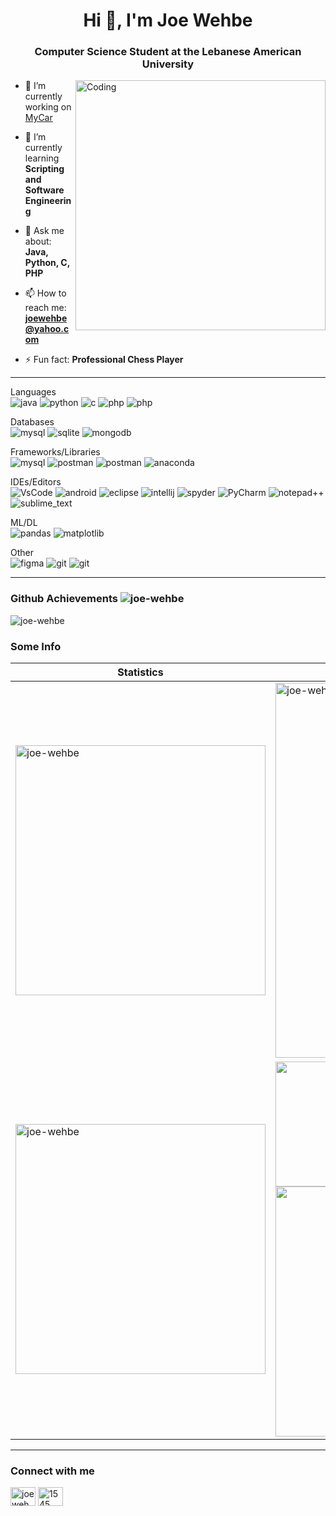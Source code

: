 <h1 align="center">Hi 👋, I'm Joe Wehbe</h1>
<h3 align="center">Computer Science Student at the Lebanese American University</h3>

<img align="right" alt="Coding" width="400" src = "https://www.adspltech.net/assets/images/App%20development%20ADSPL.gif">

- 🔭 I’m currently working on [MyCar](https://github.com/Joe-Wehbe/MyCar)

- 🌱 I’m currently learning **Scripting and Software Engineering**

- 💬 Ask me about: **Java, Python, C, PHP**

- 📫 How to reach me: **joewehbe@yahoo.com**

- ⚡ Fun fact: **Professional Chess Player**

***
  
  <p align="left">
   Languages <br>
   <a target="_blank" rel="noreferrer"> <img src="https://img.shields.io/badge/java-%23ED8B00.svg?style=for-the-badge&logo=java&logoColor=white" alt="java"/> </a> 
   <a target="_blank" rel="noreferrer"> <img src="https://img.shields.io/badge/python-3670A0?style=for-the-badge&logo=python&logoColor=ffdd54" alt="python"/> </a>
   <a target="_blank" rel="noreferrer"> <img src="https://img.shields.io/badge/C-00599C?style=for-the-badge&logo=c&logoColor=white" alt="c"/> </a>
   <a target="_blank" rel="noreferrer"> <img src="https://img.shields.io/badge/PHP-777BB4?style=for-the-badge&logo=php&logoColor=white" alt="php"/> </a> 
   <a target="_blank" rel="noreferrer"> <img src="https://img.shields.io/badge/markdown-%23000000.svg?style=for-the-badge&logo=markdown&logoColor=white" alt="php"/ </a></p>
  
  <p align="left">
  Databases <br>
  <a target="_blank" rel="noreferrer"> <img src="https://img.shields.io/badge/MySQL-005C84?style=for-the-badge&logo=mysql&logoColor=white" alt="mysql"/> </a>  
  <a target="_blank" rel="noreferrer"> <img src="https://img.shields.io/badge/SQLite-07405E?style=for-the-badge&logo=sqlite&logoColor=white" alt="sqlite"/> </a>  
  <a target="_blank" rel="noreferrer"> <img src="https://img.shields.io/badge/MongoDB-4EA94B?style=for-the-badge&logo=mongodb&logoColor=white" alt="mongodb"/> </a> </p>
  
  <p align="left">
    Frameworks/Libraries <br>
   <a target="_blank" rel="noreferrer"> <img src="https://img.shields.io/badge/jupyter-%23FA0F00.svg?style=for-the-badge&logo=jupyter&logoColor=white" alt="mysql"/> </a>
   <a target="_blank" rel="noreferrer"> <img src="https://img.shields.io/badge/Postman-FF6C37?style=for-the-badge&logo=Postman&logoColor=white" alt="postman"/> </a>
   <a target="_blank" rel="noreferrer"> <img src="https://img.shields.io/badge/Xampp-F37623?style=for-the-badge&logo=xampp&logoColor=white" alt="postman"/> </a>
   <a target="_blank" rel="noreferrer"> <img src="https://img.shields.io/badge/Anaconda-%2344A833.svg?style=for-the-badge&logo=anaconda&logoColor=white" alt="anaconda"/> </a></p>
  
  <p align="left">
    IDEs/Editors <br>
  <a target="_blank" rel="noreferrer"> <img src="https://img.shields.io/badge/VSCode-0078D4?style=for-the-badge&logo=visual%20studio%20code&logoColor=white" alt="VsCode"/> </a>
  <a target="_blank" rel="noreferrer"> <img src="https://img.shields.io/badge/Android_Studio-3DDC84?style=for-the-badge&logo=android-studio&logoColor=white" alt="android"/> </a>
  <antarget="_blank" rel="noreferrer"> <img src="https://img.shields.io/badge/Eclipse-2C2255?style=for-the-badge&logo=eclipse&logoColor=white" alt="eclipse"/> </a>
  <a target="_blank" rel="noreferrer"> <img src="https://img.shields.io/badge/IntelliJ_IDEA-000000.svg?style=for-the-badge&logo=intellij-idea&logoColor=white" alt="intellij"/> </a>
  <a target="_blank" rel="noreferrer"> <img src="https://img.shields.io/badge/Spyder-838485?style=for-the-badge&logo=spyder%20ide&logoColor=maroon" alt="spyder"/> </a>
  <a target="_blank" rel="noreferrer"> <img src="https://img.shields.io/badge/PyCharm-000000.svg?&style=for-the-badge&logo=PyCharm&logoColor=white" alt="PyCharm"/> </a>
   <a target="_blank" rel="noreferrer"> <img src="https://img.shields.io/badge/Notepad++-90E59A.svg?style=for-the-badge&logo=notepad%2B%2B&logoColor=black" alt="notepad++"/> </a>
   <a target="_blank" rel="noreferrer"> <img src="https://img.shields.io/badge/sublime_text-%23575757.svg?style=for-the-badge&logo=sublime-text&logoColor=important" alt="sublime_text"/> </a> 
   
  <p align="left">
  ML/DL <br>
  <a target="_blank" rel="noreferrer"> <img src="https://img.shields.io/badge/pandas-%23150458.svg?style=for-the-badge&logo=pandas&logoColor=white" alt="pandas"/> </a> 
  <a target="_blank" rel="noreferrer"> <img src="https://img.shields.io/badge/Matplotlib-%23ffffff.svg?style=for-the-badge&logo=Matplotlib&logoColor=black" alt="matplotlib"/> </a> 
    
  <p align="left">
  Other <br>    
  <a target="_blank" rel="noreferrer"> <img src="https://img.shields.io/badge/Figma-F24E1E?style=for-the-badge&logo=figma&logoColor=white" alt="figma"/> </a>   
  <a target="_blank" rel="noreferrer"> <img src="https://img.shields.io/badge/GIT-E44C30?style=for-the-badge&logo=git&logoColor=white" alt="git"/> </a> 
  <a target="_blank" rel="noreferrer"> <img src="https://img.shields.io/badge/github-%23121011.svg?style=for-the-badge&logo=github&logoColor=white" alt="git"/> </a></p>  
  
***

### Github Achievements <img src="https://komarev.com/ghpvc/?username=joe-wehbe&label=Profile%20views&color=0e75b6&style=flat" alt="joe-wehbe" />
<img src="https://github-profile-trophy.vercel.app/?username=joe-wehbe&theme=radical" alt="joe-wehbe" />

### Some Info
| Statistics | Languages |
| ---------- | --------- |
| <img align="center" width="400" src="https://github-readme-stats.vercel.app/api?username=joe-wehbe&show_icons=true&theme=radical&locale=en" alt="joe-wehbe"/> | <img align="center" width="600" src="https://github-readme-stats.vercel.app/api/top-langs?username=joe-wehbe&show_icons=true&exclude_repo=Joe-Wehbe,CineLeb&locale=en&layout=compact&theme=radical" alt="joe-wehbe" /> | 
| <img align="center" width="400" src="https://github-readme-streak-stats.herokuapp.com/?user=joe-wehbe&theme=radical" alt="joe-wehbe"/> | <img align="center" width="200" src="http://github-profile-summary-cards.vercel.app/api/cards/repos-per-language?username=joe-wehbe&theme=radical" /> <img align="center" width="400" src="http://github-profile-summary-cards.vercel.app/api/cards/most-commit-language?username=joe-wehbe&theme=radical" /> |

***

### Connect with me
<a href="https://www.linkedin.com/in/joe-wehbe-5739ba23a/" target="blank"><img align="center" src="https://raw.githubusercontent.com/rahuldkjain/github-profile-readme-generator/master/src/images/icons/Social/linked-in-alt.svg" alt="joe wehbe" height="30" width="40" /></a>
<a href="https://discord.gg/#1545" target="blank"><img align="center" src="https://raw.githubusercontent.com/rahuldkjain/github-profile-readme-generator/master/src/images/icons/Social/discord.svg" alt="1545" height="30" width="40" /></a>

